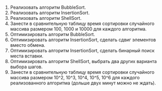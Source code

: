 1. Реализовать алгоритм BubbleSort.
2. Реализовать алгоритм InsertionSort.
3. Реализовать алгоритм ShellSort.
4. Занести в сравнительную таблицу время сортировки случайного массива размером 100, 1000 и 10000 для каждого алгоритма.
5. Оптимизировать алгоритм BubbleSort.
6. Оптимизировать алгоритм InsertionSort, сделать сдвиг элементов вместо обмена.
7. Оптимизировать алгоритм InsertionSort, сделать бинарный поиск места вставки.
8. Оптимизировать алгоритм ShellSort, выбрать два других варианта выбора шагов.
9. Занести в сравнительную таблицу время сортировки случайного массива размером 10^2, 10^3, 10^4, 10^5, 10^6 для каждого реализованного алгоритма (дольше двух минут можно не ждать).